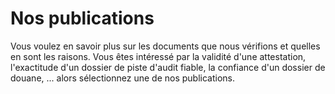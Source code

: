 # Nos publications

Vous voulez en savoir plus sur les documents que nous vérifions et quelles en sont les raisons. Vous êtes intéressé par la validité d'une attestation, l'exactitude d'un dossier de piste d'audit fiable, la confiance d'un dossier de douane, ... alors sélectionnez une de nos publications.